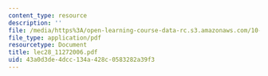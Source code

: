```yaml
---
content_type: resource
description: ''
file: /media/https%3A/open-learning-course-data-rc.s3.amazonaws.com/10-569-synthesis-of-polymers-fall-2006/43a0d3de4dcc134a428c0583282a39f3_lec28_11272006.pdf
file_type: application/pdf
resourcetype: Document
title: lec28_11272006.pdf
uid: 43a0d3de-4dcc-134a-428c-0583282a39f3
---
```

